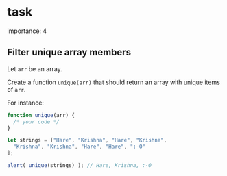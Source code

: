 # task

importance: 4

## Filter unique array members

Let `arr` be an array.

Create a function `unique(arr)` that should return an array with unique items of `arr`.

For instance:

```javascript
function unique(arr) {
  /* your code */
}

let strings = ["Hare", "Krishna", "Hare", "Krishna",
  "Krishna", "Krishna", "Hare", "Hare", ":-O"
];

alert( unique(strings) ); // Hare, Krishna, :-O
```

